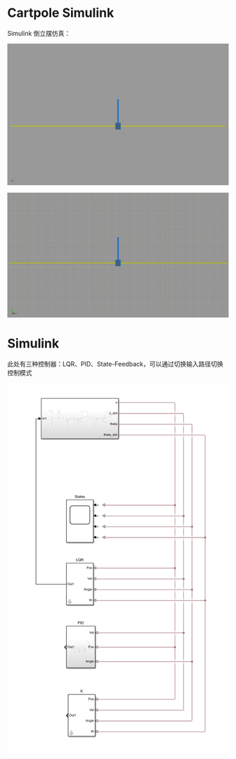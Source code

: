 # Cartpole Simulink

Simulink 倒立摆仿真：

![](Docs/img/matlab.png)

![matlab](Docs/img/Cartpole_LQR.gif)

# Simulink 

此处有三种控制器：LQR、PID、State-Feedback，可以通过切换输入路径切换控制模式

![](Docs/img/simulink.png)